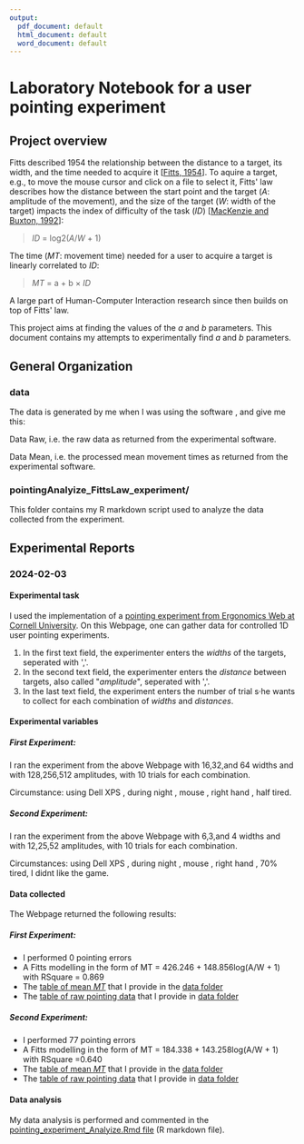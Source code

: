 ```yaml
---
output:
  pdf_document: default
  html_document: default
  word_document: default
---
```

# Laboratory Notebook for a user pointing experiment

## Project overview

Fitts described 1954 the relationship between the distance to a target, its width, and the time needed to acquire it [[Fitts, 1954](http://www2.psychology.uiowa.edu/faculty/mordkoff/InfoProc/pdfs/Fitts%201954.pdf)]. 
To aquire a target, e.g., to move the mouse cursor and click on a file to select it, Fitts' law describes how the distance between the start point and the target (_A_: amplitude of the movement), and the size of the target (_W_: width of the target) impacts the index of difficulty of the task (_ID_) [[MacKenzie and Buxton, 1992](http://www.billbuxton.com/fitts92.html)]:

> _ID_ = log2(_A_/_W_ + 1)

The time (_MT_: movement time) needed for a user to acquire a target is linearly correlated to _ID_:

> _MT_ = a + b × _ID_

A large part of Human-Computer Interaction research since then builds on top of Fitts' law.

This project aims at finding the values of the _a_ and _b_ parameters. This document contains my attempts to experimentally find _a_ and _b_ parameters.

## General Organization

### data

The data is generated by me when I was using the software , and give me this:


Data Raw, i.e. the raw data  as returned from the experimental software.

Data Mean, i.e. the processed mean movement times as returned from the experimental software.

### pointingAnalyize_FittsLaw_experiment/
This folder contains my R markdown script used to analyze the data collected from the experiment.


## Experimental Reports

### 2024-02-03

#### Experimental task

I used the implementation of a [pointing experiment from Ergonomics Web at Cornell University](http://ergo.human.cornell.edu/FittsLaw/FittsLaw.html). 
On this Webpage, one can gather data for controlled 1D user pointing experiments. 
1. In the first text field, the experimenter enters the _widths_ of the targets, seperated with ','. 
2. In the second text field, the experimenter enters the _distance_ between targets, also called "_amplitude_", seperated with ','. 
3. In the last text field, the experiment enters the number of trial s·he wants to collect for each combination of _widths_ and _distances_. 

#### Experimental variables

##### First Experiment:
I ran the experiment from the above Webpage with 16,32,and 64 widths and with 128,256,512 amplitudes, with 10 trials for each combination. 

Circumstance:
using Dell XPS , during night , mouse , right hand , half tired.

##### Second Experiment:
I ran the experiment from the above Webpage with 6,3,and 4 widths and with 12,25,52 amplitudes, with 10 trials for each combination. 

Circumstances:
using Dell XPS , during night , mouse , right hand , 70% tired, I didnt like the game.

#### Data collected

The Webpage returned the following results:

##### First Experiment:
- I performed 0 pointing errors
- A Fitts modelling in the form of MT = 426.246 + 148.856log(A/W + 1) with RSquare = 0.869
- The [table of mean _MT_](./Data_first_experiment_128_16/Data_Mean_128_16_first.xlsx) that I provide in the [data folder](./Data_first_experiment_128_16/)
- The [table of raw pointing data](./Data_first_experiment_128_16/Data_128_16_first.xlsx) that I provide in [data folder](./Data_first_experiment_128_16/)


##### Second Experiment:
- I performed 77 pointing errors
- A Fitts modelling in the form of MT = 184.338 + 143.258log(A/W + 1) with RSquare =0.640
- The [table of mean _MT_](./Data_second_experiment_12_6/Data_Mean_12_6_second.xlsx) that I provide in the [data folder](./Data_second_experiment_12_6/)
- The [table of raw pointing data](.Data_second_experiment_12_6/Data_12_6_second.xlsx) that I provide in [data folder](.Data_second_experiment_12_6/)


#### Data analysis

My data analysis is performed and commented in the [pointing_experiment_Analyize.Rmd file](./analysis/pointingAnalysis.Rmd) (R markdown file). 